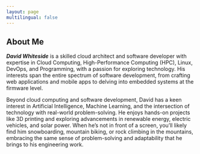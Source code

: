 ```yaml
---
layout: page
multilingual: false
---
```


## About Me
**_David Whiteside_** is a skilled cloud architect and software developer with expertise in Cloud Computing, High-Performance Computing (HPC), Linux, DevOps, and Programming, with a passion for exploring technology. His interests span the entire spectrum of software development, from crafting web applications and mobile apps to delving into embedded systems at the firmware level.

Beyond cloud computing and software development, David has a keen interest in Artificial Intelligence, Machine Learning, and the intersection of technology with real-world problem-solving. He enjoys hands-on projects like 3D printing and exploring advancements in renewable energy, electric vehicles, and solar power. When he’s not in front of a screen, you’ll likely find him snowboarding, mountain biking, or rock climbing in the mountains, embracing the same sense of problem-solving and adaptability that he brings to his engineering work.
